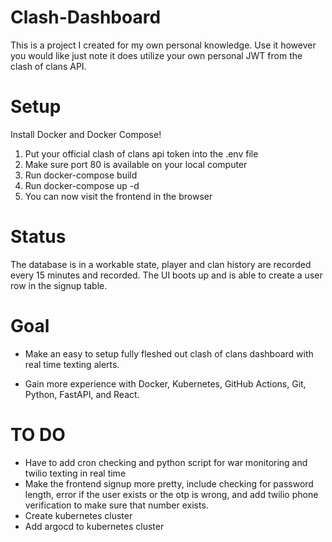 # Clash-Dashboard
This is a project I created for my own personal knowledge. Use it however you would like just note it does utilize your own personal JWT from the clash of clans API.

# Setup
Install Docker and Docker Compose! 

1) Put your official clash of clans api token into the .env file
2) Make sure port 80 is available on your local computer
3) Run docker-compose build
4) Run docker-compose up -d
5) You can now visit the frontend in the browser

# Status
The database is in a workable state, player and clan history are recorded every 15 minutes and recorded. The UI boots up and is able to create a user row in the signup table.

# Goal
- Make an easy to setup fully fleshed out clash of clans dashboard with real time texting alerts.

- Gain more experience with Docker, Kubernetes, GitHub Actions, Git, Python, FastAPI, and React.

# TO DO
- Have to add cron checking and python script for war monitoring and twilio texting in real time
- Make the frontend signup more pretty, include checking for password length, error if the user exists or the otp is wrong, and add twilio phone verification to make sure that number exists.
- Create kubernetes cluster
- Add argocd to kubernetes cluster
